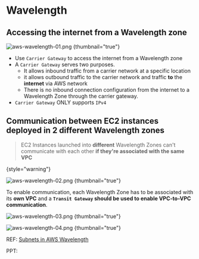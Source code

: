 # Wavelength

## Accessing the internet from a Wavelength zone

![aws-wavelength-01.png](aws-wavelength-01.png) {thumbnail="true"}

* Use `Carrier Gateway` to access the internet from a Wavelength zone
* A `Carrier Gateway` serves two purposes. 
  * It allows inbound traffic from a carrier network at a specific location
  * it allows outbound traffic to the carrier network and traffic **to** the **internet** via AWS network
  * There is no inbound connection configuration from the internet to a Wavelength Zone through the carrier gateway.
* `Carrier Gateway` ONLY supports `IPv4`

## Communication between EC2 instances deployed in 2 different Wavelength zones

> EC2 Instances launched into **different** Wavelength Zones can't communicate with each other **if they're 
> associated with the same VPC**
> 
{style="warning"}

![aws-wavelength-02.png](aws-wavelength-02.png) {thumbnail="true"}

To enable communication, each Wavelength Zone has to be associated with its **own VPC** and a **`Transit Gateway` should
be used to enable VPC-to-VPC communication**.

![aws-wavelength-03.png](aws-wavelength-03.png) {thumbnail="true"}

![aws-wavelength-04.png](aws-wavelength-04.png) {thumbnail="true"}

REF: [Subnets in AWS Wavelength](https://docs.aws.amazon.com/vpc/latest/userguide/subnet-wavelength.html)

PPT: <resource src="Communication between instances in different Wavelength Zones.pptx"/>